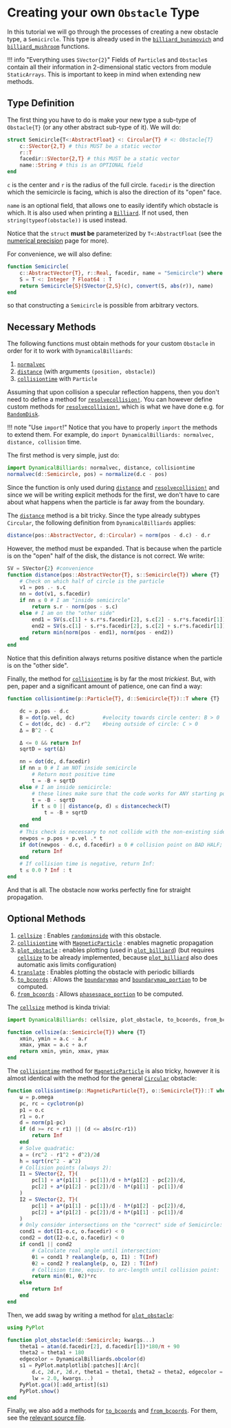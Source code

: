 # Creating your own `Obstacle` Type

In this tutorial we will go through the processes of creating a new obstacle type, a
`Semicircle`. This type is already used in the [`billiard_bunimovich`](@ref) and
[`billiard_mushroom`](@ref) functions.

!!! info "Everything uses `SVector{2}`"
    Fields of `Particle`s and `Obstacle`s contain all their information in 2-dimensional static vectors from module `StaticArrays`. This is important to keep in mind when extending new methods.

## Type Definition
The first thing you have to do is make your new type a sub-type of `Obstacle{T}`
(or any other abstract sub-type of it). We will do:
```julia
struct Semicircle{T<:AbstractFloat} <: Circular{T} # <: Obstacle{T}
    c::SVector{2,T} # this MUST be a static vector
    r::T
    facedir::SVector{2,T} # this MUST be a static vector
    name::String # this is an OPTIONAL field
end
```
`c` is the center and `r` is the radius of the full circle. `facedir` is the direction
which the semicircle is facing, which is also the direction of its "open" face.

`name` is an optional field, that allows one to easily identify which obstacle
is which. It is also used when printing a [`Billiard`](@ref). If not used,
then `string(typeof(obstacle))` is used instead.

Notice that the `struct` **must be** parameterized by `T<:AbstractFloat` (see
the [numerical precision](/physics/#numerical-precision) page for more).

For convenience, we will also define:
```julia
function Semicircle(
    c::AbstractVector{T}, r::Real, facedir, name = "Semicircle") where {T<:Real}
    S = T <: Integer ? Float64 : T
    return Semicircle{S}(SVector{2,S}(c), convert(S, abs(r)), name)
end
```
so that constructing a `Semicircle` is possible from arbitrary vectors.

## Necessary Methods
The following functions must obtain methods for your custom
`Obstacle` in order for it to work with `DynamicalBilliards`:

1. [`normalvec`](@ref)
2. [`distance`](@ref) (with arguments `(position, obstacle)`)
3. [`collisiontime`](@ref) with `Particle`

Assuming that upon collision a specular reflection happens, then you don't need
to define a method for [`resolvecollision!`](@ref). You can however define
custom methods for [`resolvecollision!`](@ref), which is what we have done e.g.
for [`RandomDisk`](@ref).

!!! note "Use `import`!"
    Notice that you have to properly `import` the methods to extend them. For example,
    do `import DynamicalBilliards: normalvec, distance, collision` time.

The first method is very simple, just do:
```julia
import DynamicalBilliards: normalvec, distance, collisiontime
normalvec(d::Semicircle, pos) = normalize(d.c - pos)
```
Since the function is only used during [`distance`](@ref) and
[`resolvecollision!`](@ref) and since we will be writing explicit methods for the first,
we don't have to care about
what happens when the particle is far away from the boundary.

The [`distance`](@ref) method is a bit tricky. Since the type already subtypes `Circular`,
the following definition from `DynamicalBilliards` applies:
```julia
distance(pos::AbstractVector, d::Circular) = norm(pos - d.c) - d.r
```
However, the method must be
expanded. That is because when the particle is on the "open" half of the
disk, the distance is not correct. We write:
```julia
SV = SVector{2} #convenience
function distance(pos::AbstractVector{T}, s::Semicircle{T}) where {T}
    # Check on which half of circle is the particle
    v1 = pos .- s.c
    nn = dot(v1, s.facedir)
    if nn ≤ 0 # I am "inside semicircle"
        return s.r - norm(pos - s.c)
    else # I am on the "other side"
        end1 = SV(s.c[1] + s.r*s.facedir[2], s.c[2] - s.r*s.facedir[1])
        end2 = SV(s.c[1] - s.r*s.facedir[2], s.c[2] + s.r*s.facedir[1])
        return min(norm(pos - end1), norm(pos - end2))
    end
end
```
Notice that this definition always returns positive distance when the particle is on
the "other side".

Finally, the method for [`collisiontime`](@ref) is by far the most *trickiest*. But,
with pen, paper and a significant amount of patience, one can find a way:
```julia
function collisiontime(p::Particle{T}, d::Semicircle{T})::T where {T}

    dc = p.pos - d.c
    B = dot(p.vel, dc)         #velocity towards circle center: B > 0
    C = dot(dc, dc) - d.r^2    #being outside of circle: C > 0
    Δ = B^2 - C

    Δ <= 0 && return Inf
    sqrtD = sqrt(Δ)

    nn = dot(dc, d.facedir)
    if nn ≥ 0 # I am NOT inside semicircle
        # Return most positive time
        t = -B + sqrtD
    else # I am inside semicircle:
        # these lines make sure that the code works for ANY starting position:
        t = -B - sqrtD
        if t ≤ 0 || distance(p, d) ≤ distancecheck(T)
            t = -B + sqrtD
        end
    end
    # This check is necessary to not collide with the non-existing side
    newpos = p.pos + p.vel .* t
    if dot(newpos - d.c, d.facedir) ≥ 0 # collision point on BAD HALF;
        return Inf
    end
    # If collision time is negative, return Inf:
    t ≤ 0.0 ? Inf : t
end
```

And that is all. The obstacle now works perfectly fine for straight propagation.



## Optional Methods

1. [`cellsize`](@ref) : Enables [`randominside`](@ref) with this obstacle.
1. [`collisiontime`](@ref) with [`MagneticParticle`](/basic/high_level/#particles) : enables magnetic propagation
2. [`plot_obstacle`](@ref) : enables plotting (used in [`plot_billiard`](@ref)) (but requires [`cellsize`](@ref) to be already implemented, because [`plot_billiard`](@ref) also does automatic axis limits configuration)
1. [`translate`](@ref) : Enables plotting the obstacle with periodic billiards
3. [`to_bcoords`](@ref) : Allows the [`boundarymap`](@ref) and [`boundarymap_portion`](@ref) to be computed.
4. [`from_bcoords`](@ref) : Allows [`phasespace_portion`](@ref) to be computed.

The [`cellsize`](@ref) method is kinda trivial:
```julia
import DynamicalBilliards: cellsize, plot_obstacle, to_bcoords, from_bcoords

function cellsize(a::Semicircle{T}) where {T}
    xmin, ymin = a.c - a.r
    xmax, ymax = a.c + a.r
    return xmin, ymin, xmax, ymax
end
```


The [`collisiontime`](@ref) method for [`MagneticParticle`](/basic/high_level/#particles) is also
tricky, however it is almost identical with the method for the general [`Circular`](@ref) obstacle:
```julia
function collisiontime(p::MagneticParticle{T}, o::Semicircle{T})::T where {T}
    ω = p.omega
    pc, rc = cyclotron(p)
    p1 = o.c
    r1 = o.r
    d = norm(p1-pc)
    if (d >= rc + r1) || (d <= abs(rc-r1))
        return Inf
    end
    # Solve quadratic:
    a = (rc^2 - r1^2 + d^2)/2d
    h = sqrt(rc^2 - a^2)
    # Collision points (always 2):
    I1 = SVector{2, T}(
        pc[1] + a*(p1[1] - pc[1])/d + h*(p1[2] - pc[2])/d,
        pc[2] + a*(p1[2] - pc[2])/d - h*(p1[1] - pc[1])/d
    )
    I2 = SVector{2, T}(
        pc[1] + a*(p1[1] - pc[1])/d - h*(p1[2] - pc[2])/d,
        pc[2] + a*(p1[2] - pc[2])/d + h*(p1[1] - pc[1])/d
    )
    # Only consider intersections on the "correct" side of Semicircle:
    cond1 = dot(I1-o.c, o.facedir) < 0
    cond2 = dot(I2-o.c, o.facedir) < 0
    if cond1 || cond2
        # Calculate real angle until intersection:
        θ1 = cond1 ? realangle(p, o, I1) : T(Inf)
        θ2 = cond2 ? realangle(p, o, I2) : T(Inf)
        # Collision time, equiv. to arc-length until collision point:
        return min(θ1, θ2)*rc
    else
        return Inf
    end
end

```

Then, we add swag by writing a method for [`plot_obstacle`](@ref):

```julia
using PyPlot

function plot_obstacle(d::Semicircle; kwargs...)
    theta1 = atan(d.facedir[2], d.facedir[1])*180/π + 90
    theta2 = theta1 + 180
    edgecolor = DynamicalBilliards.obcolor(d)
    s1 = PyPlot.matplotlib[:patches][:Arc](
        d.c, 2d.r, 2d.r, theta1 = theta1, theta2 = theta2, edgecolor = edgecolor,
        lw = 2.0, kwargs...)
    PyPlot.gca()[:add_artist](s1)
    PyPlot.show()
end
```

Finally, we also add a methods for [`to_bcoords`](@ref) and [`from_bcoords`](@ref).
For them, see the [relevant source file](https://github.com/JuliaDynamics/DynamicalBilliards.jl/blob/master/src/boundary/boundarymap.jl).
